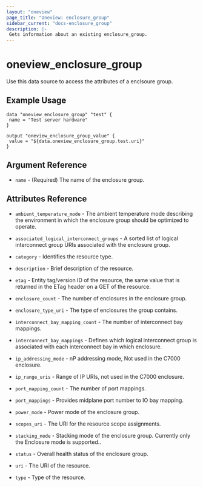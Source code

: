 ```yaml
---
layout: "oneview"
page_title: "Oneview: enclosure_group"
sidebar_current: "docs-enclosure_group"
description: |-
 Gets information about an existing enclosure_group.
---
```


# oneview\_enclosure\_group

Use this data source to access the attributes of a enclsoure group.

## Example Usage

```hcl
data "oneview_enclosure_group" "test" {
 name = "Test server hardware"
}

output "oneview_enclosure_group_value" {
 value = "${data.oneview_enclosure_group.test.uri}"
}
```

## Argument Reference

* `name` - (Required) The name of the enclosure group.

## Attributes Reference

* `ambient_temperature_mode` - The ambient temperature mode describing the environment in which the enclosure group should be optimized to operate.

* `associated_logical_interconnect_groups` - A sorted list of logical interconnect group URIs associated with the enclosure group.

* `category` - Identifies the resource type.

* `description` - Brief description of the resource.

* `etag` - Entity tag/version ID of the resource, the same value that is returned in the ETag header on a GET of the resource.

* `enclosure_count` - The number of enclosures in the enclosure group.

* `enclosure_type_uri` - The type of enclosures the group contains.

* `interconnect_bay_mapping_count` - The number of interconnect bay mappings.

* `interconnect_bay_mappings` - Defines which logical interconnect group is associated with each interconnect bay in which enclosure.

* `ip_addressing_mode` - nP addressing mode, Not used in the C7000 enclosure.

* `ip_range_uris` - Range of IP URIs, not used in the C7000 enclosure.

* `port_mapping_count` - The number of port mappings.

* `port_mappings` - Provides midplane port number to IO bay mapping.

* `power_mode` - Power mode of the enclosure group.

* `scopes_uri` - The URI for the resource scope assignments.

* `stacking_mode` -  Stacking mode of the enclosure group. Currently only the Enclosure mode is supported..

* `status` - Overall health status of the enclosure group.

* `uri` - The URI of the resource.

* `type` - Type of the resource.